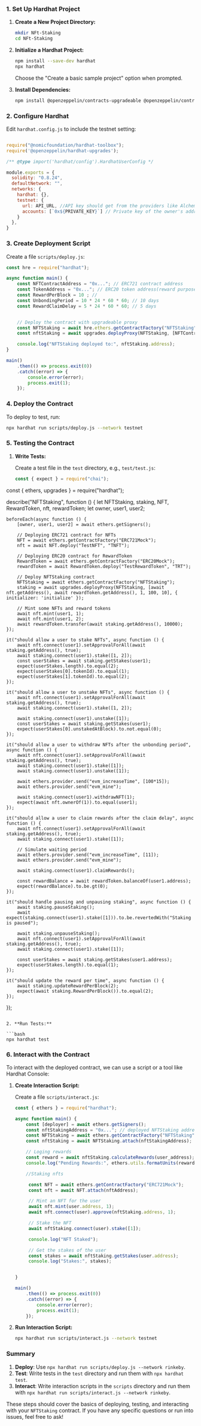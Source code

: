 
### **1. Set Up Hardhat Project**

1. **Create a New Project Directory:**
   ```bash
   mkdir NFt-Staking
   cd NFt-Staking
   ```

2. **Initialize a Hardhat Project:**
   ```bash
   npm install --save-dev hardhat
   npx hardhat
   ```
   Choose the "Create a basic sample project" option when prompted.

3. **Install Dependencies:**
   ```bash
   npm install @openzeppelin/contracts-upgradeable @openzeppelin/contracts @nomiclabs/hardhat-ethers ethers @openzeppelin/hardhat-upgrades
   ```

### **2. Configure Hardhat**

Edit `hardhat.config.js` to include the testnet setting:

```javascript

require("@nomicfoundation/hardhat-toolbox");
require('@openzeppelin/hardhat-upgrades');

/** @type import('hardhat/config').HardhatUserConfig */

module.exports = {
  solidity: "0.8.24",
  defaultNetwork: "",
  networks: {
    hardhat: {},
    testnet: {
      url: API_URL, //API key should get from the providers like Alchemy, infura etc.
      accounts: [`0x${PRIVATE_KEY}`] // Private key of the owner's address
    }
  },
}


```

### **3. Create Deployment Script**

Create a file `scripts/deploy.js`:

```javascript
const hre = require("hardhat");

async function main() {
    const NFTContractAddress = "0x..."; // ERC721 contract address
    const TokenAddress = "0x..."; // ERC20 token address(reward purpose)
    const RewardPerBlock = 10 ; //
    const UnbondingPeriod = 10 * 24 * 60 * 60; // 10 days  
    const RewardClaimDelay = 5 * 24 * 60 * 60; // 5 days


    // Deploy the contract with upgradeable proxy
    const NFTStaking = await hre.ethers.getContractFactory("NFTStaking");
    const nftStaking = await upgrades.deployProxy(NFTStaking, [NFTContractAddress,TokenAddress,RewardPerBlock,UnbondingPeriod,RewardClaimDelay], { initializer: 'initialize' });

    console.log("NFTStaking deployed to:", nftStaking.address);
}

main()
    .then(() => process.exit(0))
    .catch((error) => {
        console.error(error);
        process.exit(1);
    });

```

### **4. Deploy the Contract**

To deploy to test, run:

```bash
npx hardhat run scripts/deploy.js --network testnet
```

### **5. Testing the Contract**

1. **Write Tests:**

   Create a test file in the `test` directory, e.g., `test/test.js`:

   ```javascript
   const { expect } = require("chai");
const { ethers, upgrades } = require("hardhat");

describe("NFTStaking", function () {
    let NFTStaking, staking, NFT, RewardToken, nft, rewardToken;
    let owner, user1, user2;

    beforeEach(async function () {
        [owner, user1, user2] = await ethers.getSigners();
        
        // Deploying ERC721 contract for NFTs 
        NFT = await ethers.getContractFactory("ERC721Mock");
        nft = await NFT.deploy("TestNFT", "TNFT");
        
        // Deploying ERC20 contract for RewardToken
        RewardToken = await ethers.getContractFactory("ERC20Mock");
        rewardToken = await RewardToken.deploy("TestRewardToken", "TRT");
       
        // Deploy NFTStaking contract
        NFTStaking = await ethers.getContractFactory("NFTStaking");
        staking = await upgrades.deployProxy(NFTStaking, [await nft.getAddress(), await rewardToken.getAddress(), 1, 100, 10], { initializer: 'initialize' });

        // Mint some NFTs and reward tokens
        await nft.mint(user1, 1);
        await nft.mint(user1, 2);
        await rewardToken.transfer(await staking.getAddress(), 10000);
    });

    it("should allow a user to stake NFTs", async function () {
        await nft.connect(user1).setApprovalForAll(await staking.getAddress(), true);
        await staking.connect(user1).stake([1, 2]);
        const userStakes = await staking.getStakes(user1);
        expect(userStakes.length).to.equal(2);
        expect(userStakes[0].tokenId).to.equal(1);
        expect(userStakes[1].tokenId).to.equal(2);
    });

    it("should allow a user to unstake NFTs", async function () {
        await nft.connect(user1).setApprovalForAll(await staking.getAddress(), true);
        await staking.connect(user1).stake([1, 2]);

        await staking.connect(user1).unstake([1]);
        const userStakes = await staking.getStakes(user1);
        expect(userStakes[0].unstakedAtBlock).to.not.equal(0);
    });

    it("should allow a user to withdraw NFTs after the unbonding period", async function () {
        await nft.connect(user1).setApprovalForAll(await staking.getAddress(), true);
        await staking.connect(user1).stake([1]);
        await staking.connect(user1).unstake([1]);

        await ethers.provider.send("evm_increaseTime", [100*15]);
        await ethers.provider.send("evm_mine");

        await staking.connect(user1).withdrawNFT(1);
        expect(await nft.ownerOf(1)).to.equal(user1);
    });

    it("should allow a user to claim rewards after the claim delay", async function () {
        await nft.connect(user1).setApprovalForAll(await staking.getAddress(), true);
        await staking.connect(user1).stake([1]);

        // Simulate waiting period
        await ethers.provider.send("evm_increaseTime", [11]);
        await ethers.provider.send("evm_mine");

        await staking.connect(user1).claimRewards();

        const rewardBalance = await rewardToken.balanceOf(user1.address);
        expect(rewardBalance).to.be.gt(0);
    });

    it("should handle pausing and unpausing staking", async function () {
        await staking.pauseStaking();
        await expect(staking.connect(user1).stake([1])).to.be.revertedWith("Staking is paused");

        await staking.unpauseStaking();
        await nft.connect(user1).setApprovalForAll(await staking.getAddress(), true);
        await staking.connect(user1).stake([1]);

        const userStakes = await staking.getStakes(user1.address);
        expect(userStakes.length).to.equal(1);
    });

    it("should update the reward per time", async function () {
        await staking.updateRewardPerBlock(2);
        expect(await staking.RewardPerBlock()).to.equal(2);
    });

});

   ```

2. **Run Tests:**

   ```bash
   npx hardhat test
   ```

### **6. Interact with the Contract**

To interact with the deployed contract, we can use a script or a tool like Hardhat Console:

1. **Create Interaction Script:**

   Create a file `scripts/interact.js`:

   ```javascript
   const { ethers } = require("hardhat");

   async function main() {
       const [deployer] = await ethers.getSigners();
       const nftStakingAddress = "0x..."; // deployed NFTStaking address
       const NFTStaking = await ethers.getContractFactory("NFTStaking");
       const nftStaking = await NFTStaking.attach(nftStakingAddress);

       // Loging rewards
       const reward = await nftStaking.calculateRewards(user_address);
       console.log("Pending Rewards:", ethers.utils.formatUnits(reward, 18));

       //Staking nfts

        const NFT = await ethers.getContractFactory("ERC721Mock");
        const nft = await NFT.attach(nftAddress);

        // Mint an NFT for the user 
        await nft.mint(user.address, 1);
        await nft.connect(user).approve(nftStaking.address, 1);

        // Stake the NFT
        await nftStaking.connect(user).stake([1]);

        console.log("NFT Staked");

        // Get the stakes of the user
        const stakes = await nftStaking.getStakes(user.address);
        console.log("Stakes:", stakes);


   }

   main()
       .then(() => process.exit(0))
       .catch((error) => {
           console.error(error);
           process.exit(1);
       });
   ```

2. **Run Interaction Script:**

   ```bash
   npx hardhat run scripts/interact.js --network testnet
   ```

### **Summary**

1. **Deploy**: Use `npx hardhat run scripts/deploy.js --network rinkeby`.
2. **Test**: Write tests in the `test` directory and run them with `npx hardhat test`.
3. **Interact**: Write interaction scripts in the `scripts` directory and run them with `npx hardhat run scripts/interact.js --network rinkeby`.

These steps should cover the basics of deploying, testing, and interacting with your `NFTStaking` contract. If you have any specific questions or run into issues, feel free to ask!